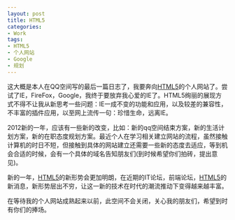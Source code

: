 ```yaml
---
layout: post
title: HTML5
categories:
- Work
tags:
- HTML5
- 个人网站
- Google
- 规划
---
```


这大概是本人在QQ空间写的最后一篇日志了，我要奔向[HTML5](http://www.html5.com/)的个人网站了。尝试了IE，FireFox，Google，我终于要放弃我心爱的IE了。HTML5绚丽的展现方式不得不让我从新思考一些问题：IE一成不变的功能和应用，以及较差的兼容性，不丰富的插件应用，以至网上流传一句：珍惜生命，远离IE。
        
2012新的一年，应该有一些新的改变，比如：新的qq空间结束方案，新的生活计划方案，新的在职态度规划方案。最近个人在学习相关建立网站的流程，虽然接触计算机的时日不短，但接触到具体的网站建立还需要一些新的态度去适应，等到机会合适的时候，会有一个具体的域名告知朋友们(到时候希望你们拍砖，提出意见)。
        
新的一年，[HTML5](http://www.html5.com/)的新形势会更加明朗，在近期的IT论坛，前端论坛，[HTML5](http://www.html5.com/)的新消息，新形势层出不穷，让这一新的技术在时代的潮流推动下变得越来越丰富。
        
在等待我的个人网站成熟起来以前，此空间不会关闭，关心我的朋友们，希望到时有你们的捧场。


